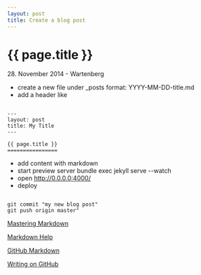 ```yaml
---
layout: post
title: Create a blog post
---
```


{{ page.title }}
================

<p class="meta">28. November 2014 - Wartenberg</p>


* create a new file under _posts format: YYYY-MM-DD-title.md
* add a header like

<pre class="terminal"><code>
---
layout: post
title: My Title
---

{{ page.title }}
================
</code></pre>

* add content with markdown
* start preview server bundle exec jekyll serve --watch
* open http://0.0.0.0:4000/
* deploy

<pre class="terminal"><code>
git commit "my new blog post"
git push origin master"
</code></pre>

[Mastering Markdown](https://guides.github.com/features/mastering-markdown/)

[Markdown Help](https://help.github.com/articles/markdown-basics)

[GitHub Markdown](https://help.github.com/articles/github-flavored-markdown)

[Writing on GitHub](https://help.github.com/articles/writing-on-github)


